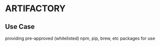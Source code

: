 # ARTIFACTORY

## Use Case
providing pre-approved (whitelisted) npm, pip, brew, etc packages for use

